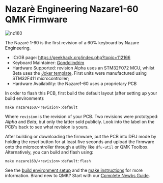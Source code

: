 # Nazarè Engineering Nazare1-60 QMK Firmware

![nz160](https://i.imgur.com/ZYJgL2G.jpg)

The Nazarè 1-60 is the first revision of a 60% keyboard by Nazare Engineering.

* IC/GB page: https://geekhack.org/index.php?topic=112166
* Keyboard Maintainer: [Gondolindrim](https://github.com/Gondolindrim)
* Hardware Supported: revision Alpha uses an STM32F072 MCU, whilst Beta uses the [Joker template](https://acheronproject.com/joker_mcus/joker/). First units were manufactured using STM32F411 microcontroller;
* Hardware Availability: the Nazare1-60 uses a proprietary PCB

In order to flash this PCB, first build the default layout (after setting up your build environment):

    make nazare160/<revision>:default

Where `revision` is the revision of your PCB. Two revisions were prototyped: _Alpha_ and _Beta_, but only the latter sold publicly. Look into the label on the PCB's back to see what revision is yours.

After building or downloading the firmware, put the PCB into DFU mode by holding the reset button for at least five seconds and upload the firmware onto the microcontroller through a utility like `dfu-util` or QMK Toolbox. Alternatively, you can build and flash using:

    make nazare160/<revision>:default:flash

See the [build environment setup](https://docs.qmk.fm/#/getting_started_build_tools) and the [make instructions](https://docs.qmk.fm/#/getting_started_make_guide) for more information. Brand new to QMK? Start with our [Complete Newbs Guide](https://docs.qmk.fm/#/newbs).
